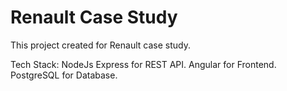 # Renault Case Study

This project created for Renault case study.

Tech Stack:
NodeJs Express for REST API.
Angular for Frontend.
PostgreSQL for Database.
